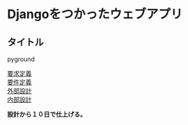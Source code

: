 # Djangoをつかったウェブアプリ

## タイトル
pyground

[要求定義](./doc/sa.md)  
[要件定義](./doc/rd.md)  
[外部設計](./doc/ed.md)  
[内部設計](./doc/id.md)  

**設計から１０日で仕上げる。**